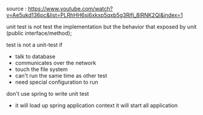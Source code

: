 source : https://www.youtube.com/watch?v=Ae5ukd136pc&list=PLRhHH6sj6xkxp5qxb5g3Rlfj_8lRNK2Qi&index=1

unit test is not test the implementation but the behavior that exposed by unit (public interface/method);

test is not a unit-test if
- talk to database
- communicates over the network
- touch the file system
- can't run the same time as other test
- need special configuration to run

don't use spring to write unit test
- it will load up spring application context it will start all application